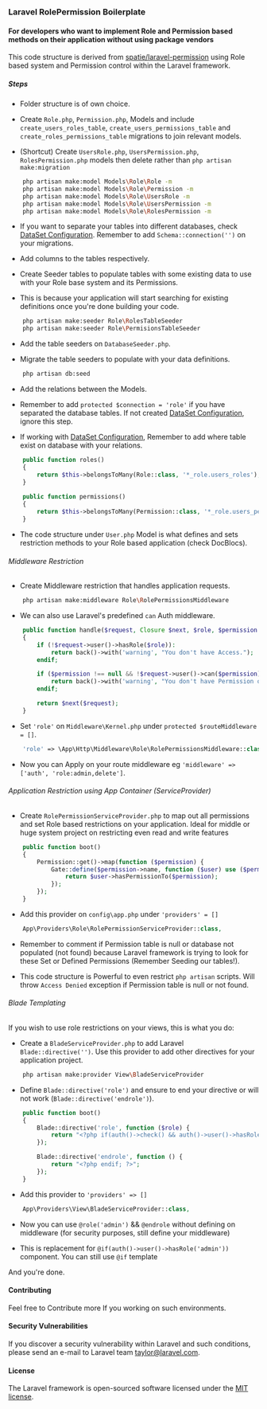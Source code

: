 ### Laravel RolePermission Boilerplate

#### For developers who want to implement Role and Permission based methods on their application without using package vendors

This code structure is derived from [spatie/laravel-permission](https://github.com/spatie/laravel-permission) using Role based system and Permission control within the Laravel framework.

##### Steps

- Folder structure is of own choice.

- Create `Role.php`, `Permission.php`, Models and include `create_users_roles_table`, `create_users_permissions_table` and `create_roles_permissions_table` migrations to join relevant models.

- (Shortcut) Create `UsersRole.php`, `UsersPermission.php`, `RolesPermission.php` models then delete rather than ``php artisan make:migration``

```bash
    php artisan make:model Models\Role\Role -m
    php artisan make:model Models\Role\Permission -m
    php artisan make:model Models\Role\UsersRole -m
    php artisan make:model Models\Role\UsersPermission -m
    php artisan make:model Models\Role\RolesPermission -m

``` 
- If you want to separate your tables into different databases, check [DataSet Configuration](https://github.com/timothykimemia/dataset). Remember to add `Schema::connection('')` on your migrations.

- Add columns to the tables respectively.

- Create Seeder tables to populate tables with some existing data to use with your Role base system and its Permissions.

- This is because your application will start searching for existing definitions once you're done building your code.

```bash
    php artisan make:seeder Role\RolesTableSeeder
    php artisan make:seeder Role\PermisionsTableSeeder
```
- Add the table seeders on `DatabaseSeeder.php`.

- Migrate the table seeders to populate with your data definitions.

```bash
    php artisan db:seed
```
- Add the relations between the Models.

- Remember to add `protected $connection = 'role'` if you have separated the database tables. If not created [DataSet Configuration](https://github.com/timothykimemia/dataset), ignore this step.

- If working with [DataSet Configuration](https://github.com/timothykimemia/dataset), Remember to add where table exist on database with your relations.

```php
    public function roles()
    {
        return $this->belongsToMany(Role::class, '*_role.users_roles');
    }
    
    public function permissions()
    {
        return $this->belongsToMany(Permission::class, '*_role.users_permissions');
    }
```

- The code structure under `User.php` Model is what defines and sets restriction methods to your Role based application (check DocBlocs).

###### Middleware Restriction

- Create Middleware restriction that handles application requests.

```bash
    php artisan make:middleware Role\RolePermissionsMiddleware
```
- We can also use Laravel's predefined `can` Auth middleware.

```php
    public function handle($request, Closure $next, $role, $permission = null)
    {
        if (!$request->user()->hasRole($role)):
            return back()->with('warning', "You don't have Access.");
        endif;

        if ($permission !== null && !$request->user()->can($permission)):
            return back()->with('warning', "You don't have Permission on this Action.");
        endif;

        return $next($request);
    }
```
- Set `'role'` on `Middleware\Kernel.php` under `protected $routeMiddleware = []`.

```php
    'role' => \App\Http\Middleware\Role\RolePermissionsMiddleware::class,
```
- Now you can Apply on your route middleware eg `'middleware' => ['auth', 'role:admin,delete']`.

###### Application Restriction using App Container (ServiceProvider)

- Create `RolePermissionServiceProvider.php` to map out all permissions and set Role based restrictions on your application. Ideal for middle or huge system project on restricting even read and write features

```php
    public function boot()
    {
        Permission::get()->map(function ($permission) {
            Gate::define($permission->name, function ($user) use ($permission) {
                return $user->hasPermissionTo($permission);
            });
        });
    }
```
- Add this provider on `config\app.php` under `'providers' = []`

```php
    App\Providers\Role\RolePermissionServiceProvider::class,
```
- Remember to comment if Permission table is null or database not populated (not found) because Laravel framework is trying to look for these Set or Defined Permissions (Remember Seeding our tables!).

- This code structure is Powerful to even restrict `php artisan` scripts. Will throw `Access Denied` exception if Permission table is null or not found.

###### Blade Templating

If you wish to use role restrictions on your views, this is what you do:

- Create a `BladeServiceProvider.php` to add Laravel `Blade::directive('')`. Use this provider to add other directives for your application project.

```bash
    php artisan make:provider View\BladeServiceProvider
```
- Define `Blade::directive('role')` and ensure to end your directive or will not work (`Blade::directive('endrole')`).

```php
    public function boot()
    {
        Blade::directive('role', function ($role) {
            return "<?php if(auth()->check() && auth()->user()->hasRole({$role})): ?>";
        });

        Blade::directive('endrole', function () {
            return "<?php endif; ?>";
        });
    }
```
- Add this provider to `'providers' => []`

```php
    App\Providers\View\BladeServiceProvider::class,
```

- Now you can use `@role('admin')` && `@endrole` without defining on middleware (for security purposes, still define your middleware)

- This is replacement for `@if(auth()->user()->hasRole('admin'))` component. You can still use `@if` template

And you're done.

#### Contributing

Feel free to Contribute more If you working on such environments.

#### Security Vulnerabilities

If you discover a security vulnerability within Laravel and such conditions, please send an e-mail to Laravel team [taylor@laravel.com](mailto:taylor@laravel.com).

#### License

The Laravel framework is open-sourced software licensed under the [MIT license](https://opensource.org/licenses/MIT).